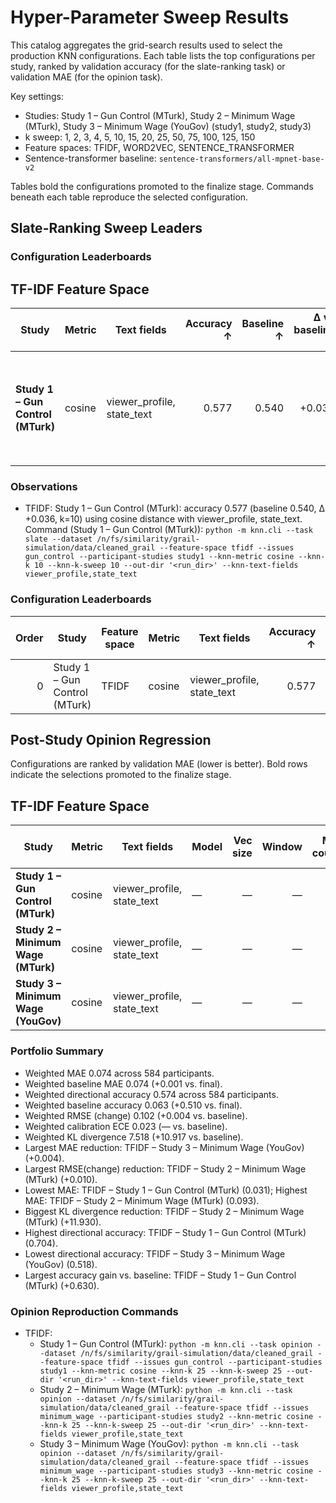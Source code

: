 # Hyper-Parameter Sweep Results

This catalog aggregates the grid-search results used to select the production KNN configurations. Each table lists the top configurations per study, ranked by validation accuracy (for the slate-ranking task) or validation MAE (for the opinion task).

Key settings:
- Studies: Study 1 – Gun Control (MTurk), Study 2 – Minimum Wage (MTurk), Study 3 – Minimum Wage (YouGov) (study1, study2, study3)
- k sweep: 1, 2, 3, 4, 5, 10, 15, 20, 25, 50, 75, 100, 125, 150
- Feature spaces: TFIDF, WORD2VEC, SENTENCE_TRANSFORMER
- Sentence-transformer baseline: `sentence-transformers/all-mpnet-base-v2`

Tables bold the configurations promoted to the finalize stage. Commands beneath each table reproduce the selected configuration.


## Slate-Ranking Sweep Leaders

### Configuration Leaderboards

## TF-IDF Feature Space

| Study | Metric | Text fields | Accuracy ↑ | Baseline ↑ | Δ vs baseline ↑ | Best k | Eligible | Command |
| --- | --- | --- | ---: | ---: | ---: | ---: | ---: | --- |
| **Study 1 – Gun Control (MTurk)** | cosine | viewer_profile, state_text | 0.577 | 0.540 | +0.036 | 10 | 548 | `python -m knn.cli --task slate --dataset /n/fs/similarity/grail-simulation/data/cleaned_grail --feature-space tfidf --issues gun_control --participant-studies study1 --knn-metric cosine --knn-k 10 --knn-k-sweep 10 --out-dir '<run_dir>' --knn-text-fields viewer_profile,state_text` |


### Observations

- TFIDF: Study 1 – Gun Control (MTurk): accuracy 0.577 (baseline 0.540, Δ +0.036, k=10) using cosine distance with viewer_profile, state_text.
  Command (Study 1 – Gun Control (MTurk)): `python -m knn.cli --task slate --dataset /n/fs/similarity/grail-simulation/data/cleaned_grail --feature-space tfidf --issues gun_control --participant-studies study1 --knn-metric cosine --knn-k 10 --knn-k-sweep 10 --out-dir '<run_dir>' --knn-text-fields viewer_profile,state_text`


### Configuration Leaderboards

| Order | Study | Feature space | Metric | Text fields | Accuracy ↑ | Baseline ↑ | Δ vs baseline ↑ | Best k | Eligible |
| ---: | --- | --- | --- | --- | ---: | ---: | ---: | ---: | ---: |
| 0 | Study 1 – Gun Control (MTurk) | TFIDF | cosine | viewer_profile, state_text | 0.577 | 0.540 | +0.036 | 10 | 548 |


## Post-Study Opinion Regression

Configurations are ranked by validation MAE (lower is better). Bold rows indicate the selections promoted to the finalize stage.

## TF-IDF Feature Space

| Study | Metric | Text fields | Model | Vec size | Window | Min count | Accuracy ↑ | Baseline ↑ | Δ vs baseline ↑ | Best k | Eligible | MAE ↓ | Δ vs baseline ↓ | RMSE ↓ | R² ↑ | Participants |
| --- | --- | --- | --- | ---: | ---: | ---: | ---: | ---: | ---: | ---: | ---: | ---: | ---: | ---: | ---: | ---: |
| **Study 1 – Gun Control (MTurk)** | cosine | viewer_profile, state_text | — | — | — | — | 0.704 | 0.074 | +0.630 | 25 | 162 | 0.031 | -0.006 | 0.038 | 0.982 | 162 |
| **Study 2 – Minimum Wage (MTurk)** | cosine | viewer_profile, state_text | — | — | — | — | 0.533 | 0.061 | +0.473 | 25 | 165 | 0.093 | -0.003 | 0.128 | 0.786 | 165 |
| **Study 3 – Minimum Wage (YouGov)** | cosine | viewer_profile, state_text | — | — | — | — | 0.518 | 0.058 | +0.459 | 25 | 257 | 0.088 | +0.004 | 0.126 | 0.766 | 257 |

### Portfolio Summary

- Weighted MAE 0.074 across 584 participants.
- Weighted baseline MAE 0.074 (+0.001 vs. final).
- Weighted directional accuracy 0.574 across 584 participants.
- Weighted baseline accuracy 0.063 (+0.510 vs. final).
- Weighted RMSE (change) 0.102 (+0.004 vs. baseline).
- Weighted calibration ECE 0.023 (— vs. baseline).
- Weighted KL divergence 7.518 (+10.917 vs. baseline).
- Largest MAE reduction: TFIDF – Study 3 – Minimum Wage (YouGov) (+0.004).
- Largest RMSE(change) reduction: TFIDF – Study 2 – Minimum Wage (MTurk) (+0.010).
- Lowest MAE: TFIDF – Study 1 – Gun Control (MTurk) (0.031); Highest MAE: TFIDF – Study 2 – Minimum Wage (MTurk) (0.093).
- Biggest KL divergence reduction: TFIDF – Study 2 – Minimum Wage (MTurk) (+11.930).
- Highest directional accuracy: TFIDF – Study 1 – Gun Control (MTurk) (0.704).
- Lowest directional accuracy: TFIDF – Study 3 – Minimum Wage (YouGov) (0.518).
- Largest accuracy gain vs. baseline: TFIDF – Study 1 – Gun Control (MTurk) (+0.630).

### Opinion Reproduction Commands

- TFIDF:
  - Study 1 – Gun Control (MTurk): `python -m knn.cli --task opinion --dataset /n/fs/similarity/grail-simulation/data/cleaned_grail --feature-space tfidf --issues gun_control --participant-studies study1 --knn-metric cosine --knn-k 25 --knn-k-sweep 25 --out-dir '<run_dir>' --knn-text-fields viewer_profile,state_text`
  - Study 2 – Minimum Wage (MTurk): `python -m knn.cli --task opinion --dataset /n/fs/similarity/grail-simulation/data/cleaned_grail --feature-space tfidf --issues minimum_wage --participant-studies study2 --knn-metric cosine --knn-k 25 --knn-k-sweep 25 --out-dir '<run_dir>' --knn-text-fields viewer_profile,state_text`
  - Study 3 – Minimum Wage (YouGov): `python -m knn.cli --task opinion --dataset /n/fs/similarity/grail-simulation/data/cleaned_grail --feature-space tfidf --issues minimum_wage --participant-studies study3 --knn-metric cosine --knn-k 25 --knn-k-sweep 25 --out-dir '<run_dir>' --knn-text-fields viewer_profile,state_text`

